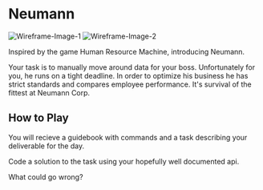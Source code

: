 # Neumann

![Wireframe-Image-1](https://i.ibb.co/kgM67W9/Wireframe-1-Before-Execution.png)
![Wireframe-Image-2](https://i.ibb.co/fr0nx99/Wireframe-1-After-Execution.png)

Inspired by the game Human Resource Machine, introducing Neumann. 

Your task is to manually move around data for your boss. Unfortunately for you, he runs on a tight deadline. In order to optimize his business he has strict standards and compares employee performance. It's survival of the fittest at Neumann Corp.

## How to Play

You will recieve a guidebook with commands and a task describing your deliverable for the day. 

Code a solution to the task using your hopefully well documented api.

What could go wrong?